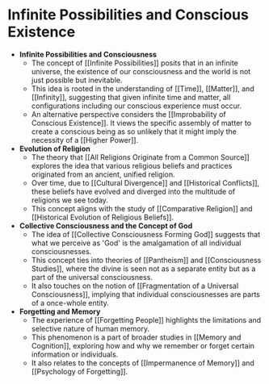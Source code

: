# Infinite Possibilities and Conscious Existence
- **Infinite Possibilities and Consciousness**
	- The concept of [[Infinite Possibilities]] posits that in an infinite universe, the existence of our consciousness and the world is not just possible but inevitable.
	- This idea is rooted in the understanding of [[Time]], [[Matter]], and [[Infinity]], suggesting that given infinite time and matter, all configurations including our conscious experience must occur.
	- An alternative perspective considers the [[Improbability of Conscious Existence]]. It views the specific assembly of matter to create a conscious being as so unlikely that it might imply the necessity of a [[Higher Power]].
- **Evolution of Religion**
	- The theory that [[All Religions Originate from a Common Source]] explores the idea that various religious beliefs and practices originated from an ancient, unified religion.
	- Over time, due to [[Cultural Divergence]] and [[Historical Conflicts]], these beliefs have evolved and diverged into the multitude of religions we see today.
	- This concept aligns with the study of [[Comparative Religion]] and [[Historical Evolution of Religious Beliefs]].
- **Collective Consciousness and the Concept of God**
	- The idea of [[Collective Consciousness Forming God]] suggests that what we perceive as 'God' is the amalgamation of all individual consciousnesses.
	- This concept ties into theories of [[Pantheism]] and [[Consciousness Studies]], where the divine is seen not as a separate entity but as a part of the universal consciousness.
	- It also touches on the notion of [[Fragmentation of a Universal Consciousness]], implying that individual consciousnesses are parts of a once-whole entity.
- **Forgetting and Memory**
	- The experience of [[Forgetting People]] highlights the limitations and selective nature of human memory.
	- This phenomenon is a part of broader studies in [[Memory and Cognition]], exploring how and why we remember or forget certain information or individuals.
	- It also relates to the concepts of [[Impermanence of Memory]] and [[Psychology of Forgetting]].
